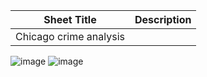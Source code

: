 Sheet Title | Description
------------ | -------------
Chicago crime analysis|

![image](https://github.com/user-attachments/assets/c75450cf-5820-4839-89ce-10c3d678d11f)
![image](https://github.com/user-attachments/assets/1bcefe96-650b-4d68-a48c-1570f5628165)

